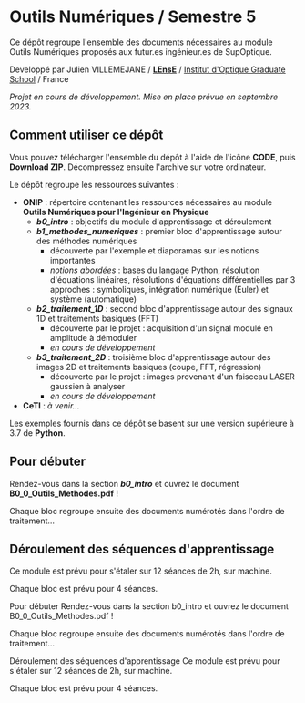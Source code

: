 # Outils Numériques / Semestre 5

Ce dépôt regroupe l'ensemble des documents nécessaires au module Outils Numériques proposés aux futur.es ingénieur.es de SupOptique.

Developpé par Julien VILLEMEJANE / **[LEnsE](http://lense.institutoptique.fr)** / [Institut d'Optique Graduate School](https://www.institutoptique.fr) / France

*Projet en cours de développement. Mise en place prévue en septembre 2023.*

## Comment utiliser ce dépôt

Vous pouvez télécharger l'ensemble du dépôt à l'aide de l'icône **CODE**, puis **Download ZIP**. Décompressez ensuite l'archive sur votre ordinateur.

Le dépôt regroupe les ressources suivantes :
- **ONIP** : répertoire contenant les ressources nécessaires au module **Outils Numériques pour l'Ingénieur en Physique**
  - ***b0_intro*** : objectifs du module d'apprentissage et déroulement 
  - ***b1_methodes_numeriques*** : premier bloc d'apprentissage autour des méthodes numériques
    - découverte par l'exemple et diaporamas sur les notions importantes
    - *notions abordées* : bases du langage Python, résolution d'équations linéaires, résolutions d'équations différentielles par 3 approches : symboliques, intégration numérique (Euler) et système (automatique)
  - ***b2_traitement_1D*** : second bloc d'apprentissage autour des signaux 1D et traitements basiques (FFT)
    - découverte par le projet : acquisition d'un signal modulé en amplitude à démoduler
    - *en cours de développement*
  - ***b3_traitement_2D*** : troisième bloc d'apprentissage autour des images 2D et traitements basiques (coupe, FFT, régression)
    - découverte par le projet : images provenant d'un faisceau LASER gaussien à analyser
    - *en cours de développement*
- **CeTI** : *à venir...*

Les exemples fournis dans ce dépôt se basent sur une version supérieure à 3.7 de **Python**.

## Pour débuter

Rendez-vous dans la section ***b0_intro*** et ouvrez le document **B0_0_Outils_Methodes.pdf** !

Chaque bloc regroupe ensuite des documents numérotés dans l'ordre de traitement...

## Déroulement des séquences d'apprentissage

Ce module est prévu pour s'étaler sur 12 séances de 2h, sur machine.

Chaque bloc est prévu pour 4 séances.

Pour débuter
Rendez-vous dans la section b0_intro et ouvrez le document B0_0_Outils_Methodes.pdf !

Chaque bloc regroupe ensuite des documents numérotés dans l'ordre de traitement...

Déroulement des séquences d'apprentissage
Ce module est prévu pour s'étaler sur 12 séances de 2h, sur machine.

Chaque bloc est prévu pour 4 séances.
